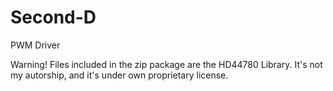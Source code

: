 # Second-D
PWM Driver

Warning! Files included in the zip package are the HD44780 Library. It's not my autorship, and it's under own proprietary license.

